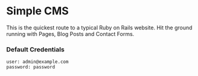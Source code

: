 # Simple CMS

This is the quickest route to a typical Ruby on Rails website. Hit the ground running with Pages, Blog Posts and Contact Forms.

### Default Credentials

```
user: admin@example.com
password: password
```